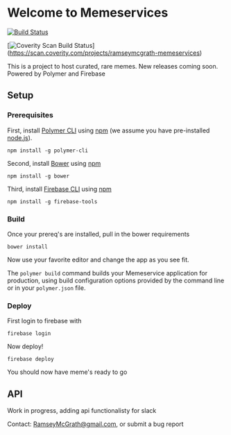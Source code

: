 # Welcome to Memeservices

[![Build Status](https://travis-ci.org/ramseymcgrath/MEMESERVICES.svg?branch=master)](https://travis-ci.org/ramseymcgrath/MEMESERVICES)

[![Coverity Scan Build Status](https://img.shields.io/coverity/scan/15261.svg)]
(https://scan.coverity.com/projects/ramseymcgrath-memeservices)


This is a project to host curated, rare memes. New releases coming soon.
Powered by Polymer and Firebase

## Setup

### Prerequisites

First, install [Polymer CLI](https://github.com/Polymer/polymer-cli) using
[npm](https://www.npmjs.com) (we assume you have pre-installed [node.js](https://nodejs.org)).

    npm install -g polymer-cli

Second, install [Bower](https://bower.io/) using [npm](https://www.npmjs.com)

    npm install -g bower

Third, install [Firebase CLI](https://github.com/firebase/firebase-tools) using [npm](https://www.npmjs.com)

    npm install -g firebase-tools

### Build

Once your prereq's are installed, pull in the bower requirements

    bower install

Now use your favorite editor and change the app as you see fit.

The `polymer build` command builds your Memeservice application for production, using build configuration options provided by the command line or in your `polymer.json` file.

### Deploy

First login to firebase with

    firebase login

Now deploy!

    firebase deploy

You should now have meme's ready to go

## API

Work in progress, adding api functionalisty for slack

Contact: RamseyMcGrath@gmail.com, or submit a bug report
